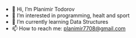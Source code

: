 - 👋 Hi, I’m Planimir Todorov
- 👀 I’m interested in programming, healt and sport
- 🌱 I’m currently learning Data Structures
- 📫 How to reach me: planimir7708@gmail.com

<!---
planimir77/planimir77 is a ✨ special ✨ repository because its `README.md` (this file) appears on your GitHub profile.
You can click the Preview link to take a look at your changes.
--->

